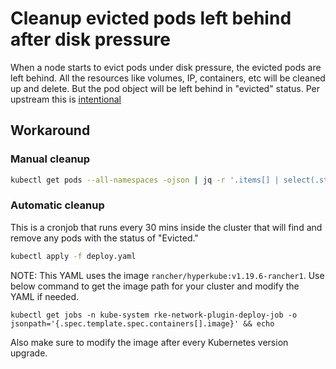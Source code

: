 # Cleanup evicted pods left behind after disk pressure
When a node starts to evict pods under disk pressure, the evicted pods are left behind. All the resources like volumes, IP, containers, etc will be cleaned up and delete. But the pod object will be left behind in "evicted" status. Per upstream this is [intentional](https://github.com/kubernetes/kubernetes/issues/54525#issuecomment-340035375)

## Workaround

### Manual cleanup
```bash
kubectl get pods --all-namespaces -ojson | jq -r '.items[] | select(.status.reason!=null) | select(.status.reason | contains("Evicted")) | .metadata.name + " " + .metadata.namespace' | xargs -n2 -l bash -c 'kubectl delete pods $0 --namespace=$1'
```

### Automatic cleanup
This is a cronjob that runs every 30 mins inside the cluster that will find and remove any pods with the status of "Evicted."

```bash
kubectl apply -f deploy.yaml
```

NOTE: This YAML uses the image `rancher/hyperkube:v1.19.6-rancher1`. 
Use below command to get the image path for your cluster and modify the YAML if needed.
```
kubectl get jobs -n kube-system rke-network-plugin-deploy-job -o jsonpath='{.spec.template.spec.containers[].image}' && echo
```
Also make sure to modify the image after every Kubernetes version upgrade.


